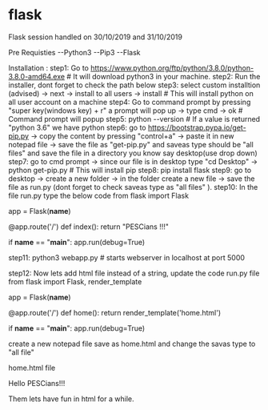 # flask
Flask session handled on 30/10/2019 and 31/10/2019

Pre Requisties
--Python3
--Pip3
--Flask

Installation :
step1: Go to https://www.python.org/ftp/python/3.8.0/python-3.8.0-amd64.exe # It will download python3 in your machine.
step2: Run the installer, dont forget to check the path below
step3: select custom installtion (advised) -> next -> install to all users -> install # This will install python on all user account on a machine
step4: Go to command prompt by pressing "super key(windows key) + r" a prompt will pop up -> type cmd -> ok # Command prompt will popup
step5: python --version # If a value is returned "python 3.6" we have python
step6: go to https://bootstrap.pypa.io/get-pip.py -> copy the content by pressing "control+a" -> paste it in new notepad file -> save the file as "get-pip.py" and saveas type should be "all files" and save the file in a directory you know say desktop(use drop down)
step7: go to cmd prompt -> since our file is in desktop type "cd Desktop" -> python get-pip.py # This will install pip
step8: pip install flask
step9: go to desktop -> create a new folder -> in the folder create a new file -> save the file as run.py (dont forget to check saveas type as "all files" ).
step10: In the file run.py type the below code
from flask import Flask

app = Flask(__name__)

@app.route('/')
def index():
  return "PESCians !!!"

if __name__ == "__main__":
  app.run(debug=True)

step11: python3 webapp.py # starts webserver in localhost at port 5000

step12: Now lets add html file instead of a string, update the code
run.py file
from flask import Flask, render_template

app = Flask(__name__)

@app.route('/')
def home():
  return render_template('home.html')

if __name__ == "__main__":
  app.run(debug=True)

create a new notepad file save as home.html and change the savas type to "all file"

home.html file
<!DOCKTYPE html>
<html lang="en">
<head>
  <meta charset="UTF-8">
  <meta name="viewport" content="width=device-width, initial-scale=1.0">
  <meta http-equiv="X-UA-Compatible" content="ie=edge">
  <title>Home Page</title>
</head>
<body>
  Hello PESCians!!!
</body>
</html>

Them lets have fun in html for a while.
